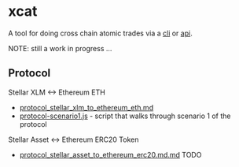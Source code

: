 # xcat
A tool for doing cross chain atomic trades via a [cli](src/cli) or [api](src/protocol.js).

NOTE: still a work in progress ...

## Protocol
Stellar XLM <-> Ethereum ETH
 * [protocol_stellar_xlm_to_ethereum_eth.md](docs/protocol_stellar_xlm_to_ethereum_eth.md)
 * [protocol-scenario1.js](integration-test/protocol-scenario1.js) - script that walks through scenario 1 of the protocol
 
Stellar Asset <-> Ethereum ERC20 Token
 * [protocol_stellar_asset_to_ethereum_erc20.md.md](docs/protocol_stellar_asset_to_ethereum_erc20.md.md) TODO
 

